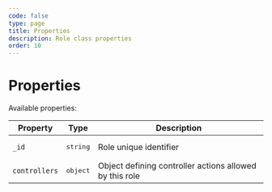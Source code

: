 ```yaml
---
code: false
type: page
title: Properties
description: Role class properties
order: 10
---
```


# Properties

Available properties:

| Property | Type | Description |
|--- |--- |--- |
| `_id` | <pre>string</pre> | Role unique identifier |
| `controllers` | <pre>object</pre> | Object defining controller actions allowed by this role |
